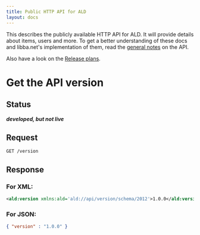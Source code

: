 ```yaml
---
title: Public HTTP API for ALD
layout: docs
---
```

This describes the publicly available HTTP API for ALD. It will provide details about items, users and more.
To get a better understanding of these docs and libba.net's implementation of them, read the [general notes](general.html) on the API.

Also have a look on the [Release plans](../release-plans.html).

# Get the API version
## Status
***developed, but not live***

## Request
```
GET /version
```

## Response
### For XML:
```xml
<ald:version xmlns:ald='ald://api/version/schema/2012'>1.0.0</ald:version>
```
### For JSON:
```json
{ "version" : "1.0.0" }
```